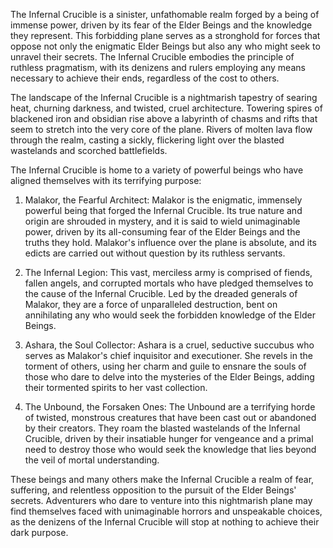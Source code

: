 The Infernal Crucible is a sinister, unfathomable realm forged by a being of immense power, driven by its fear of the Elder Beings and the knowledge they represent. This forbidding plane serves as a stronghold for forces that oppose not only the enigmatic Elder Beings but also any who might seek to unravel their secrets. The Infernal Crucible embodies the principle of ruthless pragmatism, with its denizens and rulers employing any means necessary to achieve their ends, regardless of the cost to others.

The landscape of the Infernal Crucible is a nightmarish tapestry of searing heat, churning darkness, and twisted, cruel architecture. Towering spires of blackened iron and obsidian rise above a labyrinth of chasms and rifts that seem to stretch into the very core of the plane. Rivers of molten lava flow through the realm, casting a sickly, flickering light over the blasted wastelands and scorched battlefields.

The Infernal Crucible is home to a variety of powerful beings who have aligned themselves with its terrifying purpose:

1.  Malakor, the Fearful Architect: Malakor is the enigmatic, immensely powerful being that forged the Infernal Crucible. Its true nature and origin are shrouded in mystery, and it is said to wield unimaginable power, driven by its all-consuming fear of the Elder Beings and the truths they hold. Malakor's influence over the plane is absolute, and its edicts are carried out without question by its ruthless servants.
    
2.  The Infernal Legion: This vast, merciless army is comprised of fiends, fallen angels, and corrupted mortals who have pledged themselves to the cause of the Infernal Crucible. Led by the dreaded generals of Malakor, they are a force of unparalleled destruction, bent on annihilating any who would seek the forbidden knowledge of the Elder Beings.
    
3.  Ashara, the Soul Collector: Ashara is a cruel, seductive succubus who serves as Malakor's chief inquisitor and executioner. She revels in the torment of others, using her charm and guile to ensnare the souls of those who dare to delve into the mysteries of the Elder Beings, adding their tormented spirits to her vast collection.
    
4.  The Unbound, the Forsaken Ones: The Unbound are a terrifying horde of twisted, monstrous creatures that have been cast out or abandoned by their creators. They roam the blasted wastelands of the Infernal Crucible, driven by their insatiable hunger for vengeance and a primal need to destroy those who would seek the knowledge that lies beyond the veil of mortal understanding.
    

These beings and many others make the Infernal Crucible a realm of fear, suffering, and relentless opposition to the pursuit of the Elder Beings' secrets. Adventurers who dare to venture into this nightmarish plane may find themselves faced with unimaginable horrors and unspeakable choices, as the denizens of the Infernal Crucible will stop at nothing to achieve their dark purpose.